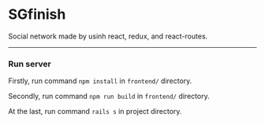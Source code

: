 # SGfinish

Social network made by usinh react, redux, and react-routes.
***

### Run server           

Firstly, run command ```npm install``` in  ```frontend/``` directory.        

Secondly, run command ```npm run build``` in  ```frontend/``` directory.        

At the last, run command ```rails s``` in  project directory.
